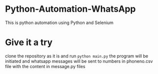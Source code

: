 # Python-Automation-WhatsApp

This is python automation using Python and Selenium

# Give it a try
clone the repository as it is and run ```python main.py```
the program will be initiated and whatsapp messages will be sent to numbers in phoneno.csv file with the content in message.py files
